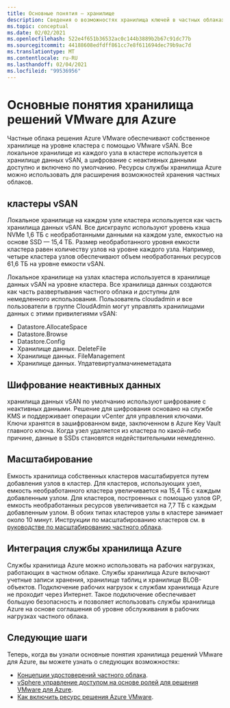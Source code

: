```yaml
---
title: Основные понятия — хранилище
description: Сведения о возможностях хранилища ключей в частных облаках решений VMware для Azure.
ms.topic: conceptual
ms.date: 02/02/2021
ms.openlocfilehash: 522e4f651b36532ac0c144b3889b2b67c91dc77b
ms.sourcegitcommit: 44188608edfdff861cc7e8f611694dec79b9ac7d
ms.translationtype: MT
ms.contentlocale: ru-RU
ms.lasthandoff: 02/04/2021
ms.locfileid: "99536956"
---
```

#  <a name="azure-vmware-solution-storage-concepts"></a>Основные понятия хранилища решений VMware для Azure

Частные облака решения Azure VMware обеспечивают собственное хранилище на уровне кластера с помощью VMware vSAN. Все локальное хранилище из каждого узла в кластере используется в хранилище данных vSAN, а шифрование с неактивных данными доступно и включено по умолчанию. Ресурсы службы хранилища Azure можно использовать для расширения возможностей хранения частных облаков.

## <a name="vsan-clusters"></a>кластеры vSAN

Локальное хранилище на каждом узле кластера используется как часть хранилища данных vSAN. Все дискграупс используют уровень кэша NVMe 1,6 ТБ с необработанными данными на каждом узле, емкостью на основе SSD — 15,4 ТБ. Размер необработанного уровня емкости кластера равен количеству узлов на уровне каждого узла. Например, четыре кластера узлов обеспечивают объем необработанных ресурсов 61,6 ТБ на уровне емкости vSAN.

Локальное хранилище на узлах кластера используется в хранилище данных vSAN на уровне кластера. Все хранилища данных создаются как часть развертывания частного облака и доступны для немедленного использования. Пользователь cloudadmin и все пользователи в группе CloudAdmin могут управлять хранилищами данных с этими привилегиями vSAN:
- Datastore.AllocateSpace
- Datastore.Browse
- Datastore.Config
- Хранилище данных. DeleteFile
- Хранилище данных. FileManagement
- Хранилище данных. Упдатевиртуалмачинеметадата

## <a name="data-at-rest-encryption"></a>Шифрование неактивных данных

хранилища данных vSAN по умолчанию используют шифрование с неактивных данными. Решение для шифрования основано на службе KMS и поддерживает операции vCenter для управления ключами. Ключи хранятся в зашифрованном виде, заключенном в Azure Key Vault главного ключа. Когда узел удаляется из кластера по какой-либо причине, данные в SSDs становятся недействительными немедленно.

## <a name="scaling"></a>Масштабирование

Емкость хранилища собственных кластеров масштабируется путем добавления узлов в кластер. Для кластеров, использующих узел, емкость необработанного кластера увеличивается на 15,4 ТБ с каждым добавленным узлом. Для кластеров, построенных с помощью узлов GP, емкость необработанных ресурсов увеличивается на 7,7 ТБ с каждым добавленным узлом. В обоих типах кластеров узлы в кластере занимает около 10 минут. Инструкции по масштабированию кластеров см. в [руководстве по масштабированию частного облака][tutorial-scale-private-cloud].

## <a name="azure-storage-integration"></a>Интеграция службы хранилища Azure

Службы хранилища Azure можно использовать на рабочих нагрузках, работающих в частном облаке. Службы хранилища Azure включают учетные записи хранения, хранилище таблиц и хранилище BLOB-объектов. Подключение рабочих нагрузок к службам хранилища Azure не проходит через Интернет. Такое подключение обеспечивает большую безопасность и позволяет использовать службы хранилища Azure на основе соглашения об уровне обслуживания в рабочих нагрузках частного облака.

## <a name="next-steps"></a>Следующие шаги

Теперь, когда вы узнали основные понятия хранилища решений VMware для Azure, вы можете узнать о следующих возможностях:

- [Концепции удостоверений частного облака](concepts-identity.md).
- [vSphere управление доступом на основе ролей для решения VMware для Azure](concepts-role-based-access-control.md).
- [Как включить ресурс решения Azure VMware](enable-azure-vmware-solution.md).

<!-- LINKS - external-->

<!-- LINKS - internal -->
[tutorial-scale-private-cloud]: ./tutorial-scale-private-cloud.md
[concepts-identity]: ./concepts-identity.md
